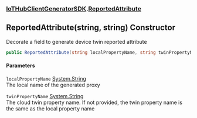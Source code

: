 ### [IoTHubClientGeneratorSDK](./IoTHubClientGeneratorSDK.md 'IoTHubClientGeneratorSDK').[ReportedAttribute](./IoTHubClientGeneratorSDK-ReportedAttribute.md 'IoTHubClientGeneratorSDK.ReportedAttribute')
## ReportedAttribute(string, string) Constructor
Decorate a field to generate device twin reported attribute  
```csharp
public ReportedAttribute(string localPropertyName, string twinPropertyName="");
```
#### Parameters
<a name='IoTHubClientGeneratorSDK-ReportedAttribute-ReportedAttribute(string_string)-localPropertyName'></a>
`localPropertyName` [System.String](https://docs.microsoft.com/en-us/dotnet/api/System.String 'System.String')  
The local name of the generated proxy  
  
<a name='IoTHubClientGeneratorSDK-ReportedAttribute-ReportedAttribute(string_string)-twinPropertyName'></a>
`twinPropertyName` [System.String](https://docs.microsoft.com/en-us/dotnet/api/System.String 'System.String')  
The cloud twin property name. If not provided, the twin property name is the same as the local property name  
  
